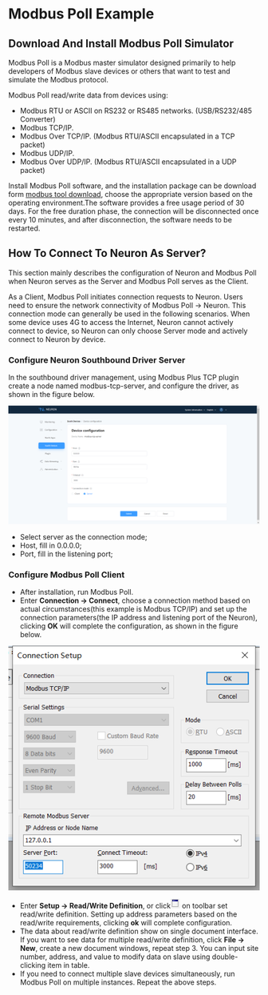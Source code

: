 
# Modbus Poll Example

## Download And Install Modbus Poll Simulator

Modbus Poll is a Modbus master simulator designed primarily to help developers of Modbus slave devices or others that want to test and simulate the Modbus protocol.


Modbus Poll read/write data from devices using:
* Modbus RTU or ASCII on RS232 or RS485 networks. (USB/RS232/485 Converter)
* Modbus TCP/IP.
* Modbus Over TCP/IP. (Modbus RTU/ASCII encapsulated in a TCP packet)
* Modbus UDP/IP.
* Modbus Over UDP/IP. (Modbus RTU/ASCII encapsulated in a UDP packet)
  
Install Modbus Poll software, and the installation package can be download form [modbus tool download](https://www.modbustools.com/download.html), choose the appropriate version based on the operating environment.The software provides a free usage period of 30 days. For the free duration phase, the connection will be disconnected once every 10 minutes, and after disconnection, the software needs to be restarted.
  
## How To Connect To Neuron As Server?

This section mainly describes the configuration of Neuron and Modbus Poll when Neuron serves as the Server and Modbus Poll serves as the Client.

As a Client, Modbus Poll initiates connection requests to Neuron. Users need to ensure the network connectivity of Modbus Poll -> Neuron. This connection mode can generally be used in the following scenarios. When some device uses 4G to access the Internet, Neuron cannot actively connect to device, so Neuron can only choose Server mode and actively connect to Neuron by device.

### Configure Neuron Southbound Driver Server

In the southbound driver management, using Modbus Plus TCP plugin create a node named modbus-tcp-server, and configure the driver, as shown in the figure below.

![neuron-tcp-server-config](../assets/neuron-tcp-server-config-en.png)

* Select server as the connection mode;
* Host, fill in 0.0.0.0;
* Port, fill in the listening port;

### Configure Modbus Poll Client

* After installation, run Modbus Poll.
* Enter **Connection -> Connect**, choose a connection method based on actual circumstances(this example is Modbus TCP/IP) and set up the connection parameters(the IP address and listening port of the Neuron), clicking **OK** will complete the configuration, as shown in the figure below.

![modbus-poll-connection-setup](../assets/modbus-poll-connection-setup.png)

* Enter **Setup -> Read/Write Definition**, or click![Read/Write Definition](../assets/mbpoll-definition-button.png) on toolbar set read/write definition. Setting up address parameters based on the read/write requirements, clicking **ok** will complete configuration.
* The data about read/write definition show on single document interface. If you want to see data for multiple read/write definition, click **File -> New**, create a new document windows, repeat step 3. You can input site number, address, and value to modify data on slave using double-clicking item in table.
* If you need to connect multiple slave devices simultaneously, run Modbus Poll on multiple instances. Repeat the above steps.